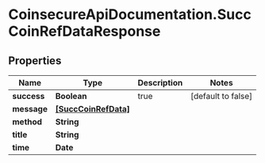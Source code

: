 # CoinsecureApiDocumentation.SuccCoinRefDataResponse

## Properties
Name | Type | Description | Notes
------------ | ------------- | ------------- | -------------
**success** | **Boolean** | true | [default to false]
**message** | [**[SuccCoinRefData]**](SuccCoinRefData.md) |  | 
**method** | **String** |  | 
**title** | **String** |  | 
**time** | **Date** |  | 


